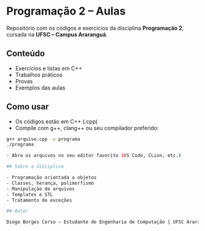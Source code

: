 # Programação 2 – Aulas

Repositório com os códigos e exercícios da disciplina **Programação 2**, cursada na **UFSC – Campus Araranguá**.

## Conteúdo

- Exercícios e listas em C++
- Trabalhos práticos
- Provas
- Exemplos das aulas

## Como usar

- Os códigos estão em C++ (.cpp)
- Compile com g++, clang++ ou seu compilador preferido:

```bash
g++ arquivo.cpp -o programa
./programa

- Abra os arquivos no seu editor favorito (VS Code, CLion, etc.)

## Sobre a disciplina

- Programação orientada a objetos
- Classes, herança, polimorfismo
- Manipulação de arquivos
- Templates e STL
- Tratamento de exceções

## Autor

Diogo Borges Corso – Estudante de Engenharia de Computação | UFSC Araranguá  